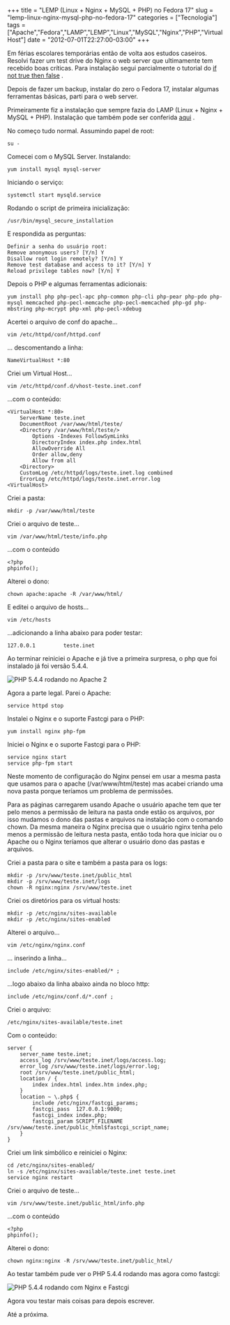 +++
title = "LEMP (Linux + Nginx + MySQL + PHP) no Fedora 17"
slug = "lemp-linux-nginx-mysql-php-no-fedora-17"
categories = ["Tecnologia"]
tags = ["Apache","Fedora","LAMP","LEMP","Linux","MySQL","Nginx","PHP","VirtualHost"]
date = "2012-07-01T22:27:00-03:00"
+++

Em férias escolares temporárias então de volta aos estudos caseiros. Resolvi
fazer um test drive do Nginx o web server que ultimamente tem
recebido boas críticas. Para instalação segui parcialmente o tutorial
do [if not true then false](http://www.if-not-true-then-false.com/2011/install-nginx-php-fpm-on-fedora-centos-red-hat-rhel/) .

Depois de fazer um backup, instalar do zero o Fedora 17, instalar algumas
ferramentas básicas, parti para o web server.

Primeiramente fiz a instalação que sempre fazia do LAMP (Linux +
Nginx + MySQL + PHP). Instalação que também pode ser conferida
[aqui](/2012/03/versoes-de-php-diferente-em-cada-virtual-host-na-mesma-maquina) .

No começo tudo normal. Assumindo papel de root:

<!--continua-->

    su -

Comecei com o MySQL Server. Instalando:

    yum install mysql mysql-server

Iniciando o serviço:

    systemctl start mysqld.service

Rodando o script de primeira inicialização:

    /usr/bin/mysql_secure_installation

E respondida as perguntas:

    Definir a senha do usuário root:
    Remove anonymous users? [Y/n] Y
    Disallow root login remotely? [Y/n] Y
    Remove test database and access to it? [Y/n] Y
    Reload privilege tables now? [Y/n] Y

Depois o PHP e algumas ferramentas adicionais:

    yum install php php-pecl-apc php-common php-cli php-pear php-pdo php-mysql memcached php-pecl-memcache php-pecl-memcached php-gd php-mbstring php-mcrypt php-xml php-pecl-xdebug

Acertei o arquivo de conf do apache...

    vim /etc/httpd/conf/httpd.conf

... descomentando a linha:

    NameVirtualHost *:80

Criei um Virtual Host...

    vim /etc/httpd/conf.d/vhost-teste.inet.conf

...com o conteúdo:

    <VirtualHost *:80>
        ServerName teste.inet
        DocumentRoot /var/www/html/teste/
        <Directory /var/www/html/teste/>
            Options -Indexes FollowSymLinks
            DirectoryIndex index.php index.html
            AllowOverride All
            Order allow,deny
            Allow from all
        <Directory>
        CustomLog /etc/httpd/logs/teste.inet.log combined
        ErrorLog /etc/httpd/logs/teste.inet.error.log
    <VirtualHost>

Criei a pasta:

    mkdir -p /var/www/html/teste

Criei o arquivo de teste...

    vim /var/www/html/teste/info.php

...com o conteúdo

    <?php
    phpinfo();

Alterei o dono:

    chown apache:apache -R /var/www/html/

E editei o arquivo de hosts...

    vim /etc/hosts

...adicionando a linha abaixo para poder testar:

    127.0.0.1         teste.inet

Ao terminar reiniciei o Apache e já tive a primeira surpresa,
o php que foi instalado já foi versão 5.4.4.

<img class="img-responsive img-thumbnail" title="PHP 5.4.4 rodando no Apache 2" alt="PHP 5.4.4 rodando no Apache 2" src='/assets/images/apache.png' />

Agora a parte legal. Parei o Apache:

    service httpd stop

Instalei o Nginx e o suporte Fastcgi para o PHP:

    yum install nginx php-fpm

Iniciei o Nginx e o suporte Fastcgi para o PHP:

    service nginx start
    service php-fpm start

Neste momento de configuração do Nginx pensei em usar a mesma pasta que
usamos para o apache (/var/www/html/teste) mas acabei criando uma nova
pasta porque teríamos um problema de permissões.

Para as páginas carregarem usando Apache o usuário apache tem que ter
pelo menos a permissão de leitura na pasta onde estão os arquivos, por
isso mudamos o dono das pastas e arquivos na instalação com o comando
chown. Da mesma maneira o Nginx precisa que o usuário nginx tenha pelo
menos a permissão de leitura nesta pasta, então toda hora que iniciar
ou o Apache ou o Nginx teríamos que alterar o usuário dono das
pastas e arquivos.

Criei a pasta para o site e também a pasta para os logs:

    mkdir -p /srv/www/teste.inet/public_html
    mkdir -p /srv/www/teste.inet/logs
    chown -R nginx:nginx /srv/www/teste.inet

Criei os diretórios para os virtual hosts:

    mkdir -p /etc/nginx/sites-available
    mkdir -p /etc/nginx/sites-enabled

Alterei o arquivo...

    vim /etc/nginx/nginx.conf

... inserindo a linha...

    include /etc/nginx/sites-enabled/* ;

...logo abaixo da linha abaixo ainda no bloco http:

    include /etc/nginx/conf.d/*.conf ;

Criei o arquivo:

    /etc/nginx/sites-available/teste.inet

Com o conteúdo:

    server {
        server_name teste.inet;
        access_log /srv/www/teste.inet/logs/access.log;
        error_log /srv/www/teste.inet/logs/error.log;
        root /srv/www/teste.inet/public_html;
        location / {
            index index.html index.htm index.php;
        }
        location ~ \.php$ {
            include /etc/nginx/fastcgi_params;
            fastcgi_pass  127.0.0.1:9000;
            fastcgi_index index.php;
            fastcgi_param SCRIPT_FILENAME /srv/www/teste.inet/public_html$fastcgi_script_name;
        }
    }

Criei um link simbólico e reiniciei o Nginx:

    cd /etc/nginx/sites-enabled/
    ln -s /etc/nginx/sites-available/teste.inet teste.inet
    service nginx restart

Criei o arquivo de teste...

    vim /srv/www/teste.inet/public_html/info.php

...com o conteúdo

    <?php
    phpinfo();

Alterei o dono:

    chown nginx:nginx -R /srv/www/teste.inet/public_html/

Ao testar também pude ver o PHP 5.4.4 rodando mas agora como fastcgi:

<img class="img-responsive img-thumbnail" title="PHP 5.4.4 rodando com Nginx e Fastcgi" alt="PHP 5.4.4 rodando com Nginx e Fastcgi" src='/assets/images/nginx.png' />

Agora vou testar mais coisas para depois escrever.

Até a próxima.
